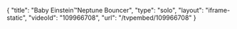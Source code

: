 {
    "title": "Baby Einstein&trade;Neptune Bouncer",
    "type": "solo",
    "layout": "iframe-static",
    "videoId": "109966708",
    "url": "\/tvpembed\/109966708"
}
